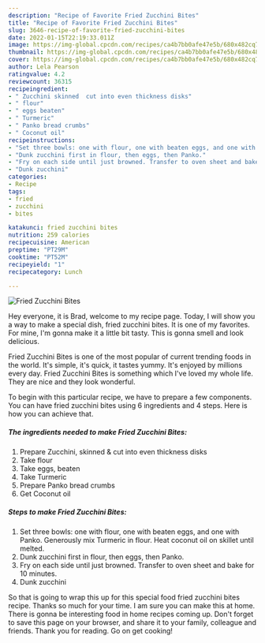 ```yaml
---
description: "Recipe of Favorite Fried Zucchini Bites"
title: "Recipe of Favorite Fried Zucchini Bites"
slug: 3646-recipe-of-favorite-fried-zucchini-bites
date: 2022-01-15T22:19:33.011Z
image: https://img-global.cpcdn.com/recipes/ca4b7bb0afe47e5b/680x482cq70/fried-zucchini-bites-recipe-main-photo.jpg
thumbnail: https://img-global.cpcdn.com/recipes/ca4b7bb0afe47e5b/680x482cq70/fried-zucchini-bites-recipe-main-photo.jpg
cover: https://img-global.cpcdn.com/recipes/ca4b7bb0afe47e5b/680x482cq70/fried-zucchini-bites-recipe-main-photo.jpg
author: Lela Pearson
ratingvalue: 4.2
reviewcount: 36315
recipeingredient:
- " Zucchini skinned  cut into even thickness disks"
- " flour"
- " eggs beaten"
- " Turmeric"
- " Panko bread crumbs"
- " Coconut oil"
recipeinstructions:
- "Set three bowls: one with flour, one with beaten eggs, and one with Panko. Generously mix Turmeric in flour. Heat coconut oil on skillet until melted."
- "Dunk zucchini first in flour, then eggs, then Panko."
- "Fry on each side until just browned. Transfer to oven sheet and bake for 10 minutes."
- "Dunk zucchini"
categories:
- Recipe
tags:
- fried
- zucchini
- bites

katakunci: fried zucchini bites 
nutrition: 259 calories
recipecuisine: American
preptime: "PT29M"
cooktime: "PT52M"
recipeyield: "1"
recipecategory: Lunch

---
```



![Fried Zucchini Bites](https://img-global.cpcdn.com/recipes/ca4b7bb0afe47e5b/680x482cq70/fried-zucchini-bites-recipe-main-photo.jpg)

Hey everyone, it is Brad, welcome to my recipe page. Today, I will show you a way to make a special dish, fried zucchini bites. It is one of my favorites. For mine, I'm gonna make it a little bit tasty. This is gonna smell and look delicious.

Fried Zucchini Bites is one of the most popular of current trending foods in the world. It's simple, it's quick, it tastes yummy. It's enjoyed by millions every day. Fried Zucchini Bites is something which I've loved my whole life. They are nice and they look wonderful.




To begin with this particular recipe, we have to prepare a few components. You can have fried zucchini bites using 6 ingredients and 4 steps. Here is how you can achieve that.

<!--inarticleads1-->

##### The ingredients needed to make Fried Zucchini Bites:

1. Prepare  Zucchini, skinned &amp; cut into even thickness disks
1. Take  flour
1. Take  eggs, beaten
1. Take  Turmeric
1. Prepare  Panko bread crumbs
1. Get  Coconut oil




<!--inarticleads2-->

##### Steps to make Fried Zucchini Bites:

1. Set three bowls: one with flour, one with beaten eggs, and one with Panko. Generously mix Turmeric in flour. Heat coconut oil on skillet until melted.
1. Dunk zucchini first in flour, then eggs, then Panko.
1. Fry on each side until just browned. Transfer to oven sheet and bake for 10 minutes.
1. Dunk zucchini




So that is going to wrap this up for this special food fried zucchini bites recipe. Thanks so much for your time. I am sure you can make this at home. There is gonna be interesting food in home recipes coming up. Don't forget to save this page on your browser, and share it to your family, colleague and friends. Thank you for reading. Go on get cooking!
